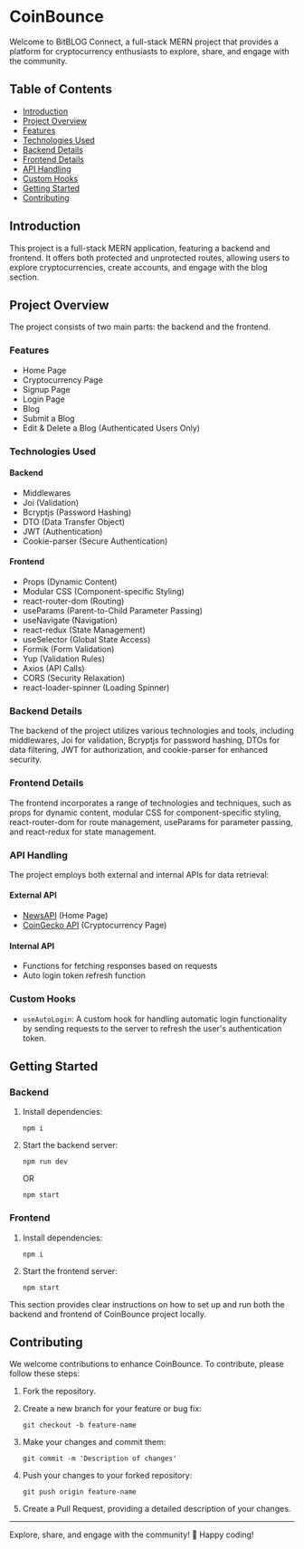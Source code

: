 # CoinBounce

Welcome to BitBLOG Connect, a full-stack MERN project that provides a platform for cryptocurrency enthusiasts to explore, share, and engage with the community.

## Table of Contents

- [Introduction](#introduction)
- [Project Overview](#project-overview)
- [Features](#features)
- [Technologies Used](#technologies-used)
- [Backend Details](#backend-details)
- [Frontend Details](#frontend-details)
- [API Handling](#api-handling)
- [Custom Hooks](#custom-hooks)
- [Getting Started](#getting-started)
- [Contributing](#contributing)

## Introduction

This project is a full-stack MERN application, featuring a backend and frontend. It offers both protected and unprotected routes, allowing users to explore cryptocurrencies, create accounts, and engage with the blog section.

## Project Overview

The project consists of two main parts: the backend and the frontend.

### Features

- Home Page
- Cryptocurrency Page
- Signup Page
- Login Page
- Blog
- Submit a Blog
- Edit & Delete a Blog (Authenticated Users Only)

### Technologies Used

#### Backend

- Middlewares
- Joi (Validation)
- Bcryptjs (Password Hashing)
- DTO (Data Transfer Object)
- JWT (Authentication)
- Cookie-parser (Secure Authentication)

#### Frontend

- Props (Dynamic Content)
- Modular CSS (Component-specific Styling)
- react-router-dom (Routing)
- useParams (Parent-to-Child Parameter Passing)
- useNavigate (Navigation)
- react-redux (State Management)
- useSelector (Global State Access)
- Formik (Form Validation)
- Yup (Validation Rules)
- Axios (API Calls)
- CORS (Security Relaxation)
- react-loader-spinner (Loading Spinner)

### Backend Details

The backend of the project utilizes various technologies and tools, including middlewares, Joi for validation, Bcryptjs for password hashing, DTOs for data filtering, JWT for authorization, and cookie-parser for enhanced security.

### Frontend Details

The frontend incorporates a range of technologies and techniques, such as props for dynamic content, modular CSS for component-specific styling, react-router-dom for route management, useParams for parameter passing, and react-redux for state management.

### API Handling

The project employs both external and internal APIs for data retrieval:

#### External API

- [NewsAPI](https://newsapi.org) (Home Page)
- [CoinGecko API](https://coingecko.com/en/api) (Cryptocurrency Page)

#### Internal API

- Functions for fetching responses based on requests
- Auto login token refresh function

### Custom Hooks

- `useAutoLogin`: A custom hook for handling automatic login functionality by sending requests to the server to refresh the user's authentication token.

## Getting Started

### Backend

1. Install dependencies:

   ```
   npm i
   ```

2. Start the backend server:
   ```
   npm run dev
   ```
   OR
   ```
   npm start
   ```

### Frontend

1. Install dependencies:

   ```
   npm i
   ```

2. Start the frontend server:
   ```
   npm start
   ```

This section provides clear instructions on how to set up and run both the backend and frontend of CoinBounce project locally.

## Contributing

We welcome contributions to enhance CoinBounce. To contribute, please follow these steps:

1. Fork the repository.

2. Create a new branch for your feature or bug fix:

   ```
   git checkout -b feature-name
   ```

3. Make your changes and commit them:

   ```
   git commit -m 'Description of changes'
   ```

4. Push your changes to your forked repository:

   ```
   git push origin feature-name
   ```

5. Create a Pull Request, providing a detailed description of your changes.

---

Explore, share, and engage with the community! 🚀 Happy coding!
